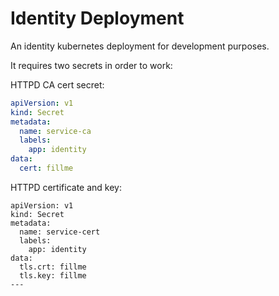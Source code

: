 # Identity Deployment

An identity kubernetes deployment for development purposes.

It requires two secrets in order to work:

HTTPD CA cert secret:

```yaml
apiVersion: v1
kind: Secret
metadata:
  name: service-ca
  labels:
    app: identity
data:
  cert: fillme
```

HTTPD certificate and key:

```
apiVersion: v1
kind: Secret
metadata:
  name: service-cert
  labels:
    app: identity
data:
  tls.crt: fillme
  tls.key: fillme
---
```